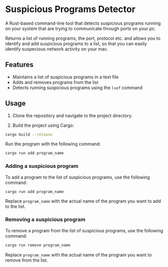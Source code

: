 # Suspicious Programs Detector

A Rust-based command-line tool that detects suspicious programs running on your system that are trying to communicate through ports on your pc.

Returns a list of running programs, the port, protocol etc. and allows you to identify and add suspicious programs to a list, so that you can easily identify suspecious network activity on your mac.

## Features

- Maintains a list of suspicious programs in a text file
- Adds and removes programs from the list
- Detects running suspicious programs using the `lsof` command

## Usage

1. Clone the repository and navigate to the project directory.

2. Build the project using Cargo:

```sh
cargo build --release
```

Run the program with the following command:
```sh
cargo run add program_name
```

### Adding a suspicious program

To add a program to the list of suspicious programs, use the following command:
```sh
cargo run add program_name
```
Replace `program_name` with the actual name of the program you want to add to the list.

### Removing a suspicious program

To remove a program from the list of suspicious programs, use the following command:
```sh
cargo run remove program_name
```
Replace `program_name` with the actual name of the program you want to remove from the list.
